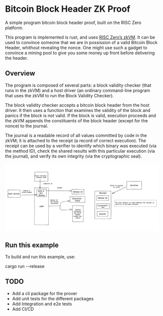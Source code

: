 # Bitcoin Block Header ZK Proof

A simple program bitcoin block header proof, built on the RISC Zero platform.

This program is implemented is rust, and uses [RISC Zero’s zkVM](https://github.com/risc0/risc0). It can be used to convince someone that we are in possission of a valid Bitcoin Block Header, whithout revealing the nonce. One might use such a gadget to convince a mining pool to give you some money up front before delivering the header.

## Overview 

The program is composed of several parts: a block validity checker (that runs in the zkVM) and a host driver (an ordinary command-line program that uses the zkVM to run the Block Validity Checker).

The block validity checker accepts a bitcoin block header from the host driver. It then uses a function that examines the validity of the block  and panics if the block is not valid. If the block is valid, execution proceeds and the zkVM appends the constituents of the block header (except for the nonce) to the journal. 

The journal is a readable record of all values committed by code in the zkVM; it is attached to the receipt (a record of correct execution). The receipt can be used by a verifier to identify which binary was executed (via the method ID), check the shared results with this particular execution (via the journal), and verify its own integrity (via the cryptographic seal).

![](resources/image.png)

## Run this example

To build and run this example, use:

cargo run --release

## TODO
- Add a cli package for the prover
- Add unit tests for the different packages
- Add Integration and e2e tests
- Add CI/CD